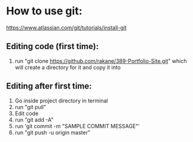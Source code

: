 # How to use git:

https://www.atlassian.com/git/tutorials/install-git

## Editing code (first time):

1. run "git clone https://github.com/rakane/389-Portfolio-Site.git" which will create a directory for it and copy it into

## Editing after first time:

1. Go inside project directory in terminal
2. run "git pull"
3. Edit code
4. run "git add -A"
5. run 'git commit -m "SAMPLE COMMIT MESSAGE"'
6. run "git push -u origin master"

